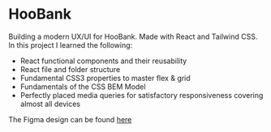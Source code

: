 # HooBank  

Building a modern UX/UI for HooBank. Made with React and Tailwind CSS. In this project I learned the following: 
- React functional components and their reusability
- React file and folder structure
- Fundamental CSS3 properties to master flex & grid
- Fundamentals of the CSS BEM Model
- Perfectly placed media queries for satisfactory responsiveness covering almost all devices

The Figma design can be found [here](https://www.figma.com/file/bUGIPys15E78w9bs1l4tgS/HooBank?node-id=310-485&t=ZifK82ZbZuAEH15w-0)
